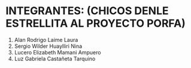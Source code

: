 # INTEGRANTES: (CHICOS DENLE ESTRELLITA AL PROYECTO PORFA)
1. Alan Rodrigo Laime Laura
2. Sergio Wilder Huaylliri Nina
3. Lucero Elizabeth Mamani Ampuero
4. Luz Gabriela Castañeta Tarquino
